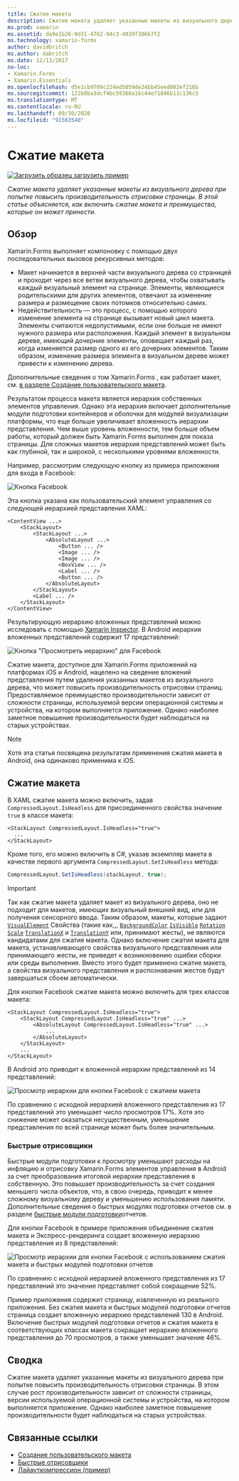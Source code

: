 ```yaml
---
title: Сжатие макета
description: Сжатие макета удаляет указанные макеты из визуального дерева при попытке повысить производительность отрисовки страницы. В этой статье объясняется, как включить сжатие макета и преимущества, которые он может принести.
ms.prod: xamarin
ms.assetid: da9e1b26-9d31-4762-94c3-4039f306b7f2
ms.technology: xamarin-forms
author: davidbritch
ms.author: dabritch
ms.date: 12/13/2017
no-loc:
- Xamarin.Forms
- Xamarin.Essentials
ms.openlocfilehash: d5e1cb9709c224ed5059de24bb45eed882ef216b
ms.sourcegitcommit: 122b8ba3dcf4bc59368a16c44e71846b11c136c5
ms.translationtype: MT
ms.contentlocale: ru-RU
ms.lasthandoff: 09/30/2020
ms.locfileid: "91563540"
---
```

# <a name="layout-compression"></a>Сжатие макета

[![Загрузить образец](~/media/shared/download.png) загрузить пример](https://docs.microsoft.com/samples/xamarin/xamarin-forms-samples/userinterface-layoutcompression)

_Сжатие макета удаляет указанные макеты из визуального дерева при попытке повысить производительность отрисовки страницы. В этой статье объясняется, как включить сжатие макета и преимущества, которые он может принести._

## <a name="overview"></a>Обзор

Xamarin.Forms выполняет компоновку с помощью двух последовательных вызовов рекурсивных методов:

- Макет начинается в верхней части визуального дерева со страницей и проходит через все ветви визуального дерева, чтобы охватывать каждый визуальный элемент на странице. Элементы, являющиеся родительскими для других элементов, отвечают за изменение размера и размещение своих потомков относительно самих.
- Недействительность — это процесс, с помощью которого изменение элемента на странице вызывает новый цикл макета. Элементы считаются недопустимыми, если они больше не имеют нужного размера или расположения. Каждый элемент в визуальном дереве, имеющий дочерние элементы, оповещает каждый раз, когда изменяется размер одного из его дочерних элементов. Таким образом, изменение размера элемента в визуальном дереве может привести к изменению дерева.

Дополнительные сведения о том Xamarin.Forms , как работает макет, см. [в разделе Создание пользовательского макета](~/xamarin-forms/user-interface/layouts/custom.md).

Результатом процесса макета является иерархия собственных элементов управления. Однако эта иерархия включает дополнительные модули подготовки контейнеров и оболочки для модулей визуализации платформы, что еще больше увеличивает вложенность иерархии представления. Чем выше уровень вложенности, тем больше объем работы, который должен быть Xamarin.Forms выполнен для показа страницы. Для сложных макетов иерархия представлений может быть как глубиной, так и широкой, с несколькими уровнями вложенности.

Например, рассмотрим следующую кнопку из примера приложения для входа в Facebook:

![Кнопка Facebook](layout-compression-images/facebook-button.png)

Эта кнопка указана как пользовательский элемент управления со следующей иерархией представления XAML:

```xaml
<ContentView ...>
    <StackLayout>
        <StackLayout ...>
            <AbsoluteLayout ...>
                <Button ... />    
                <Image ... />
                <Image ... />
                <BoxView ... />
                <Label ... />
                <Button ... />
            </AbsoluteLayout>
        </StackLayout>
        <Label ... />
    </StackLayout>    
</ContentView>
```

Результирующую иерархию вложенных представлений можно исследовать с помощью [Xamarin Inspector](~/tools/inspector/index.md). В Android иерархия вложенных представлений содержит 17 представлений:

![Кнопка "Просмотреть иерархию" для Facebook](layout-compression-images/no-compression.png)

Сжатие макета, доступное для Xamarin.Forms приложений на платформах iOS и Android, нацелено на сведение вложений представления путем удаления указанных макетов из визуального дерева, что может повысить производительность отрисовки страниц. Предоставляемое преимущество производительности зависит от сложности страницы, используемой версии операционной системы и устройства, на котором выполняется приложение. Однако наиболее заметное повышение производительности будет наблюдаться на старых устройствах.

> [!NOTE]
> Хотя эта статья посвящена результатам применения сжатия макета в Android, она одинаково применима к iOS.

## <a name="layout-compression"></a>Сжатие макета

В XAML сжатие макета можно включить, задав `CompressedLayout.IsHeadless` для присоединенного свойства значение `true` в классе макета:

```xaml
<StackLayout CompressedLayout.IsHeadless="true">
  ...
</StackLayout>   
```

Кроме того, его можно включить в C#, указав экземпляр макета в качестве первого аргумента `CompressedLayout.SetIsHeadless` метода:

```csharp
CompressedLayout.SetIsHeadless(stackLayout, true);
```

> [!IMPORTANT]
> Так как сжатие макета удаляет макет из визуального дерева, оно не подходит для макетов, имеющих визуальный внешний вид, или для получения сенсорного ввода. Таким образом, макеты, которые задают [`VisualElement`](xref:Xamarin.Forms.VisualElement) Свойства (такие как,,, [`BackgroundColor`](xref:Xamarin.Forms.VisualElement.BackgroundColor) [`IsVisible`](xref:Xamarin.Forms.VisualElement.IsVisible) [`Rotation`](xref:Xamarin.Forms.VisualElement.Rotation) [`Scale`](xref:Xamarin.Forms.VisualElement.Scale) [`TranslationX`](xref:Xamarin.Forms.VisualElement.TranslationX) и [`TranslationY`](xref:Xamarin.Forms.VisualElement.TranslationY) или, принимают жесты), не являются кандидатами для сжатия макета. Однако включение сжатия макета для макета, устанавливающего свойства визуального представления или принимающего жесты, не приведет к возникновению ошибки сборки или среды выполнения. Вместо этого будет применено сжатие макета, а свойства визуального представления и распознавания жестов будут завершаться сбоем автоматически.

Для кнопки Facebook сжатие макета можно включить для трех классов макета:

```xaml
<StackLayout CompressedLayout.IsHeadless="true">
    <StackLayout CompressedLayout.IsHeadless="true" ...>
        <AbsoluteLayout CompressedLayout.IsHeadless="true" ...>
            ...
        </AbsoluteLayout>
    </StackLayout>
    ...
</StackLayout>  
```

В Android это приводит к вложенной иерархии представлений из 14 представлений:

![Просмотр иерархии для кнопки Facebook с сжатием макета](layout-compression-images/layout-compression.png)

По сравнению с исходной иерархией вложенного представления из 17 представлений это уменьшает число просмотров 17%. Хотя это снижение может оказаться несущественным, уменьшение представления по всей странице может быть более значительным.

### <a name="fast-renderers"></a>Быстрые отрисовщики

Быстрые модули подготовки к просмотру уменьшают расходы на инфляцию и отрисовку Xamarin.Forms элементов управления в Android за счет преобразования итоговой иерархии представления в собственную. Это повышает производительность за счет создания меньшего числа объектов, что, в свою очередь, приводит к менее сложному визуальному дереву и уменьшению использования памяти. Дополнительные сведения о быстрых модулях подготовки отчетов см. в разделе [быстрые модули подготовки](~/xamarin-forms/internals/fast-renderers.md)отчетов.

Для кнопки Facebook в примере приложения объединение сжатия макета и Экспресс-рендеринга создает вложенную иерархию представления из 8 представлений:

![Просмотр иерархии для кнопки Facebook с использованием сжатия макета и быстрых модулей подготовки отчетов](layout-compression-images/layout-compression-with-fast-renderers.png)

По сравнению с исходной иерархией вложенного представления из 17 представлений это значение представляет собой сокращение 52%.

Пример приложения содержит страницу, извлеченную из реального приложения. Без сжатия макета и быстрых модулей подготовки отчетов страница создает вложенную иерархию представлений 130 в Android. Включение быстрых модулей подготовки отчетов и сжатия макета в соответствующих классах макета сокращает иерархию вложенного представления до 70 просмотров, а также уменьшает значение 46%.

## <a name="summary"></a>Сводка

Сжатие макета удаляет указанные макеты из визуального дерева при попытке повысить производительность отрисовки страницы. В этом случае рост производительности зависит от сложности страницы, версии используемой операционной системы и устройства, на котором выполняется приложение. Однако наиболее заметное повышение производительности будет наблюдаться на старых устройствах.

## <a name="related-links"></a>Связанные ссылки

- [Создание пользовательского макета](~/xamarin-forms/user-interface/layouts/custom.md)
- [Быстрые отрисовщики](~/xamarin-forms/internals/fast-renderers.md)
- [Лайауткомпрессион (пример)](/samples/xamarin/xamarin-forms-samples/userinterface-layoutcompression)